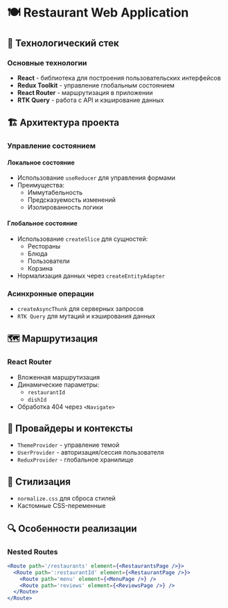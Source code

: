 # 🍽️ Restaurant Web Application

## 🚀 Технологический стек

### Основные технологии

- **React** - библиотека для построения пользовательских интерфейсов
- **Redux Toolkit** - управление глобальным состоянием
- **React Router** - маршрутизация в приложении
- **RTK Query** - работа с API и кэширование данных

## 🏗️ Архитектура проекта

### Управление состоянием

#### Локальное состояние

- Использование `useReducer` для управления формами
- Преимущества:
  - Иммутабельность
  - Предсказуемость изменений
  - Изолированность логики

#### Глобальное состояние

- Использование `createSlice` для сущностей:
  - Рестораны
  - Блюда
  - Пользователи
  - Корзина
- Нормализация данных через `createEntityAdapter`

### Асинхронные операции

- `createAsyncThunk` для серверных запросов
- `RTK Query` для мутаций и кэширования данных

## 🗺️ Маршрутизация

### React Router

- Вложенная маршрутизация
- Динамические параметры:
  - `restaurantId`
  - `dishId`
- Обработка 404 через `<Navigate>`

## 🧩 Провайдеры и контексты

- `ThemeProvider` - управление темой
- `UserProvider` - авторизация/сессия пользователя
- `ReduxProvider` - глобальное хранилище

## 🎨 Стилизация

- `normalize.css` для сброса стилей
- Кастомные CSS-переменные

## 🔍 Особенности реализации

### Nested Routes

```jsx
<Route path='/restaurants' element={<RestaurantsPage />}>
  <Route path=':restaurantId' element={<RestaurantPage />}>
    <Route path='menu' element={<MenuPage />} />
    <Route path='reviews' element={<ReviewsPage />} />
  </Route>
</Route>
```
